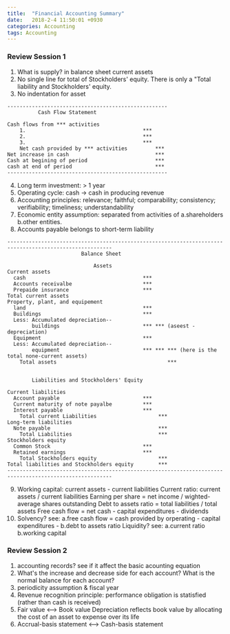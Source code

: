 ```yaml
---
title:  "Financial Accounting Summary"
date:   2018-2-4 11:50:01 +0930
categories: Accounting
tags: Accounting
---
```


### Review Session 1

1. What is supply? in balance sheet current assets
2. No single line for total of Stockholders' equity. There is only a "Total liability and Stockholders' equity.
3. No indentation for asset

<!-- more -->

```python3
----------------------------------------------------
          Cash Flow Statement

Cash flows from *** activities
    1.                                      ***
    2.                                      ***
    3.                                      ***
    Net cash provided by *** activities         ***
Net increase in cash                            ***
Cash at begining of period                      ***
cash at end of period                           ***
----------------------------------------------------
```


4. Long term investment: > 1 year
5. Operating cycle: cash -> cash in producing revenue
6. Accounting principles: relevance; faithful; comparability; consistency; verifiability; timeliness; understandability
7. Economic entity assumption: separated from activities of a.shareholders b.other entities.
8. Accounts payable belongs to short-term liability

```python3
--------------------------------------------------------------------------------------------------------
                        Balance Sheet

                            Assets
Current assets
  cash                                      ***
  Accounts receivalbe                       ***
  Prepaide insurance                        ***
Total current assets                               
Property, plant, and equipement
  land                                      ***
  Buildings                                 ***
  Less: Accumulated depreciation--        
        buildings                           *** *** (aseest - depreciation)
  Equipment                                 ***
  Less: Accumulated depreciation--          
        equipment                           *** *** *** (here is the total none-current assets)
    Total assets                                    ***


        Liabilities and Stockholders' Equity

Current liabilities
  Account payable                           ***
  Current maturity of note payalbe          ***
  Interest payable                          ***                           
    Total current Liabilities                    ***
Long-term liabilities
  Note payable                                   ***
    Total Liabilities                            ***
Stockholders equity
  Common Stock                              ***
  Retained earnings                         ***
    Total Stockholders equity                    ***
Total liabilities and Stockholders equity        ***
--------------------------------------------------------------------------------------------------------
```

9. Working capital: current assets - current liabilities
   Current ratio: current assets / current liabilities
   Earning per share = net income / wighted-average shares outstanding
   Debt to assets ratio = total liabilities / total assets
   Free cash flow = net cash - capital expenditures - dividends
10. Solvency? see: a.free cash flow = cash provided by orperating - capital expenditures -
                   b.debt to assets ratio
    Liquidity? see: a.current ratio
                    b.working capital


### Review Session 2


1. accounting records? see if it affect the basic acounting equation
2. What's the increase and decrease side for each account? What is the normal balance for each account?
3. periodicity assumption & fiscal year
4. Revenue recognition principle: performance obligation is statisfied (rather than cash is received)
5. Fair value <--> Book value
    Depreciation reflects book value by allocating the cost of an asset to expense over its life
6. Accrual-basis statement <--> Cash-basis statement

